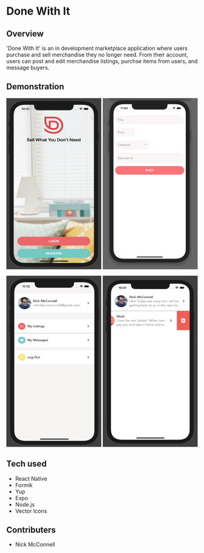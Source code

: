 # Done With It

## Overview

'Done With It' is an in development marketplace application where users purchase and sell merchandise they no longer need.  From their account, users can post and edit merchandise listings, purchse items from users, and message buyers.

## Demonstration
<p align="center">
<img src="https://github.com/nicholasmcconnell/DoneWithIt/blob/master/app/assets/readme/WelcomeScreen.png" width="250" height="450"> 
    <img src="https://github.com/nicholasmcconnell/DoneWithIt/blob/master/app/assets/readme/ListingEditScreen.gif" width="250" height="450">
  </p>
  <p align="center">
  <img src="https://github.com/nicholasmcconnell/DoneWithIt/blob/master/app/assets/readme/AccountScreen.png" width="250" height="450"> 
  <img src="https://github.com/nicholasmcconnell/DoneWithIt/blob/master/app/assets/readme/MessagesScreen.png" width="250" height="450">
</p>

## Tech used

- React Native
- Formik
- Yup
- Expo
- Node.js
- Vector Icons

## Contributers

- Nick McConnell
